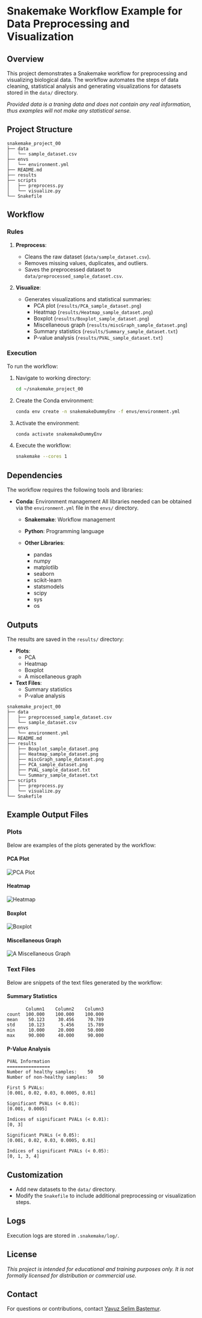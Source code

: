 # Snakemake Workflow Example for Data Preprocessing and Visualization

## Overview
This project demonstrates a Snakemake workflow for preprocessing and visualizing biological data. The workflow automates the steps of data cleaning, statistical analysis and generating visualizations for datasets stored in the `data/` directory. 

*Provided data is a traning data and does not contain any real information, thus examples will not make any statistical sense.*

## Project Structure

```
snakemake_project_00
├── data
│   └── sample_dataset.csv
├── envs
│   └── environment.yml
├── README.md
├── results
├── scripts
│   ├── preprocess.py
│   └── visualize.py
└── Snakefile
```

## Workflow
### Rules
1. **Preprocess**:
   - Cleans the raw dataset (`data/sample_dataset.csv`).
   - Removes missing values, duplicates, and outliers.
   - Saves the preprocessed dataset to `data/preprocessed_sample_dataset.csv`.

2. **Visualize**:
   - Generates visualizations and statistical summaries:
     - PCA plot (`results/PCA_sample_dataset.png`)
     - Heatmap (`results/Heatmap_sample_dataset.png`)
     - Boxplot (`results/Boxplot_sample_dataset.png`)
     - Miscellaneous graph (`results/miscGraph_sample_dataset.png`)
     - Summary statistics (`results/Summary_sample_dataset.txt`)
     - P-value analysis (`results/PVAL_sample_dataset.txt`)

### Execution
To run the workflow:
1. Navigate to working directory:
    ```bash
    cd ~/snakemake_project_00
    ```

2. Create the Conda environment:
   ```bash
   conda env create -n snakemakeDummyEnv -f envs/environment.yml
   ```

3. Activate the environment:
   ```bash
   conda activate snakemakeDummyEnv
   ```

4. Execute the workflow:
   ```bash
   snakemake --cores 1 
   ```

## Dependencies
The workflow requires the following tools and libraries:
- **Conda**: Environment management
All libraries needed can be obtained via the `environment.yml` file in the `envs/` directory.
    - **Snakemake**: Workflow management
    - **Python**: Programming language 

    - **Other Libraries**:
        - pandas
        - numpy
        - matplotlib
        - seaborn
        - scikit-learn
        - statsmodels
        - scipy
        - sys
        - os

## Outputs
The results are saved in the `results/` directory:
- **Plots**:
  - PCA
  - Heatmap
  - Boxplot
  - A miscellaneous graph
- **Text Files**:
  - Summary statistics
  - P-value analysis

```
snakemake_project_00
├── data
│   ├── preprocessed_sample_dataset.csv
│   └── sample_dataset.csv
├── envs
│   └── environment.yml
├── README.md
├── results
│   ├── Boxplot_sample_dataset.png
│   ├── Heatmap_sample_dataset.png
│   ├── miscGraph_sample_dataset.png
│   ├── PCA_sample_dataset.png
│   ├── PVAL_sample_dataset.txt
│   └── Summary_sample_dataset.txt
├── scripts
│   ├── preprocess.py
│   └── visualize.py
└── Snakefile
```

## Example Output Files

### Plots
Below are examples of the plots generated by the workflow:

#### PCA Plot
![PCA Plot](results/PCA_sample_dataset.png)

#### Heatmap
![Heatmap](results/Heatmap_sample_dataset.png)

#### Boxplot
![Boxplot](results/Boxplot_sample_dataset.png)

#### Miscellaneous Graph
![A Miscellaneous Graph](results/miscGraph_sample_dataset.png)

### Text Files
Below are snippets of the text files generated by the workflow:

#### Summary Statistics
```
       Column1    Column2    Column3
count  100.000    100.000    100.000
mean    50.123     30.456     70.789
std     10.123      5.456     15.789
min     10.000     20.000     50.000
max     90.000     40.000     90.000
```

#### P-Value Analysis
```
PVAL Information
================
Number of healthy samples:    50
Number of non-healthy samples:    50

First 5 PVALs:
[0.001, 0.02, 0.03, 0.0005, 0.01]

Significant PVALs (< 0.01):
[0.001, 0.0005]

Indices of significant PVALs (< 0.01):
[0, 3]

Significant PVALs (< 0.05):
[0.001, 0.02, 0.03, 0.0005, 0.01]

Indices of significant PVALs (< 0.05):
[0, 1, 3, 4]
```

## Customization
- Add new datasets to the `data/` directory.
- Modify the `Snakefile` to include additional preprocessing or visualization steps.

## Logs
Execution logs are stored in `.snakemake/log/`.

## License
*This project is intended for educational and training purposes only. It is not formally licensed for distribution or commercial use.*

## Contact
For questions or contributions, contact [Yavuz Selim Baştemur](mailto:yavuzsebe@gmail.com).